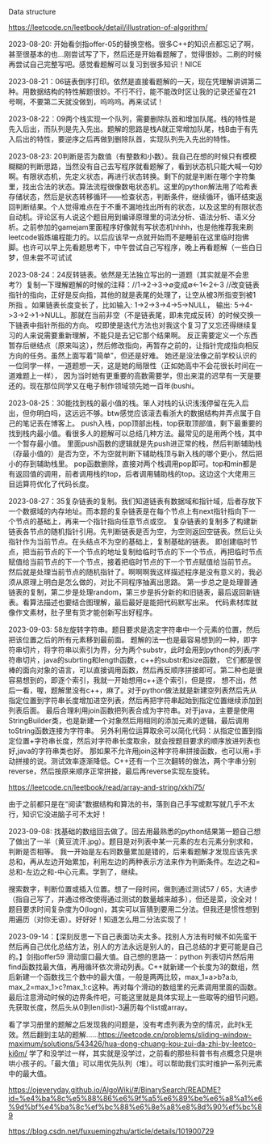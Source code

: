 Data structure

https://leetcode.cn/leetbook/detail/illustration-of-algorithm/

2023-08-20: 开始看剑指offer-05的替换空格。很多C++的知识点都忘记了啊，甚至很基本的也…刚尝试写了下，然后还是开始看题解了，觉得很妙。二刷的时候再尝试自己完整写吧。感觉看题解可以复习到很多知识！NICE

2023-08-21：06链表倒序打印。依然是直接看题解的一天，现在凭理解讲讲第二种。用数据结构的特性解题很妙。不行不行，能不能改时区让我的记录还留在21号啊，不要第二天就没做到，呜呜呜。再来试试！

2023-08-22：09两个栈实现一个队列，需要删除队首和增加队尾。栈的特性是先入后出，而队列是先入先出。题解的思路是栈A就正常增加队尾，栈B由于有先入后出的特性，要逆序之后再做到删除队首，实现队列先入先出的特性。

2023-08-23: 20判断是否为数值（有整数和小数）。我自己在想的时候只有模模糊糊的判断思路，当然没有自己去写程序就看题解了，看到状态机只能大喊一句妙啊。有限状态机，先定义状态，再进行状态转换。剩下的就是判断在哪个字符集里，找出合法的状态。算法流程很像数电状态机。这里的python解法用了哈希表存储状态，然后是状态转移循环——检查状态，判断条件，继续循环，循环结束返回判断结果。个人觉得难点在于不重不漏地找出所有的状态，以及这里的有限状态自动机。评论区有人说这个题目用到编译原理里的词法分析、语法分析、语义分析。之前参加的gamejam里面程序好像就有写状态机hhhh，也是他推荐我来刷leetcode锻炼编程能力的。以后应该早一点就开始而不是睡前在这里临时抱佛脚。也许可以早上先看题思考下，中午尝试自己写程序，晚上再看题解（一些白日梦，但未尝不可试试

2023-08-24：24反转链表。依然是无法独立写出的一道题（其实就是不会思考?）复制一下理解题解的时候的注释：//1→2→3→∅变成∅←1←2←3 
//改变链表指针的指向，正好是反向指，其他的就是表尾的处理了，让空从被3所指变到被1所指 。如果链表长度变长了，比如输入: 1->2->3->4->5->NULL，
输出: 5->4->3->2->1->NULL。那就在当前非空（不是链表尾，即未完成反转）的时候交换一下链表中指针所指的方向。
哎即使是迭代方法也对我这个复习了又忘还得继续复习的人来说需要重新理解，不能只是去记它那个结果啊。
反正需要定义一个东西暂存后继结点（原来叫这），然后修改指向，再暂存之前的，让指针完成指向相反方向的任务。虽然上面写着“简单”，但还是好难。
她还是没法像之前学校认识的一位同学一样，一道题想一天，这是她的局限性（正如她高中不会花很长时间在一道难题上一样），
因为当时她有更重要的高数需要学，但出来混的迟早有一天是要还的。现在那位同学又在电子制作领域领先她一百年(bushi。

2023-08-25：30能找到栈的最小值的栈。笨人对栈的认识浅浅停留在先入后出，但你明白吗，这远远不够。btw感觉应该滚去看浙大的数据结构并弄点属于自己的笔记丢在博客上。
push入栈，pop顶部出栈，top获取顶部值，剩下最重要的找到栈内最小值。看很多人的题解可以总结几种方法。最常见的是用两个栈，其中一个暂存最小值。
里面push函数的逻辑就是先push进正常的栈，然后判断辅助栈（存最小值的）是否为空，不为空就判断下辅助栈顶与新入栈的哪个更小，然后把小的存到辅助栈里。
pop函数删除，直接对两个栈调用pop即可。top和min都是有返回值的调用，前者调用栈的top，后者调用辅助栈的top。这边这个大佬用三目运算符优化了代码长度。

2023-08-27：35复杂链表的复制。我们知道链表有数据域和指针域，后者存放下一个数据域的内存地址。而本题的复杂链表是在每个节点上有next指针指向下一个节点的基础上，再来一个指针指向任意节点或空。
复杂链表的复制多了构建新链表各节点的随机指针引用。先判断链表是否为空，为空则返回空链表。然后让头指针作为当前节点。在头结点不为空的基础上，复制基础的链表。
即创建临时节点，把当前节点的下一个节点的地址复制给临时节点的下一个节点，再把临时节点赋值给当前节点的下一个节点，接着把临时节点的下一个节点赋值给当前节点。
然后就是处理当前节点的随机指针了。啊啊啊我这样描述程序是没有意义的，我必须从原理上明白是怎么做的，对比不同程序抽离出思路。
第一步总之是处理普通链表的复制，第二步是处理random，第三步是拆分新的和旧链表，最后返回新链表。看算法描述也要结合图理解，最后最好是能把代码默写出来。
代码素材库就像作文素材，肚子里有货才能创新写出好程序。

2023-09-03: 58左旋转字符串。题目要求是选定字符串中一个元素的位置，然后把该位置之后的所有元素移到最前面。
题解的法一也是最容易想到的一种，即字符串切片，将字符串以索引为界，分为两个substr，此时会用到python的列表/字符串切片，java的subrting和length函数，c++的substr和size函数，
它们都是很棒的面向对象的语言，可以直接调用函数，然后再反顺序拼接即可。第二种也是很容易想到的，即逐个索引，我就一开始想用c++逐个索引，但是捏，
想不出，然后一看，喔，题解里没有c++，麻了。对于python做法就是新建空列表然后先从指定位置到字符串长度增加进空列表，然后再把字符串起始到指定位置继续添加到列表后面。
最后合理利用join函数把列表合成为字符串。对于java，主要是使用StringBuilder类，也是新建一个对象然后用相同的添加元素的逻辑，最后调用toString函数连接为字符串。
另外利用位运算取余可以简化代码：从指定位置到指定位置+字符串长度，然后对字符串长度取余，就会按题目要求的顺序放进列表也好,java的字符串类也好。
那如果不允许用join这种字符串拼接函数，也可以用+手动拼接的说。测试效率逐渐降低。C++还有一个三次翻转的做法，两个字串分别reverse，然后按原来顺序正常拼接，最后再reverse实现左旋转。

https://leetcode.cn/leetbook/read/array-and-string/xkhi75/

由于之前都只是在“阅读”数据结构和算法的书，落到自己手写或默写就几乎不太行，知识它没进脑子可不太好！

2023-09-08: 找基础的数组回去做了。回去用最熟悉的python结果第一题自己想了做出了一半（黄豆流汗.jpg）。题目是对列表中某一元素的左右元素分别求和，判断是否相等。
我一开始是左右同数量累加是错的，后来看题解才发现应该先求总和，再从左边开始累加，利用左边的两种表示方法来作为判断条件。左边之和=总和-左边之和-中心元素。学到了，继续。

搜索数字，判断位置或插入位置。想了一段时间，做到通过测试57 / 65，大进步（指自己写了，并通过修改使得通过测试的数量越来越多），但还是菜，没全对！
题目要求时间复杂度为O(logn)，其实可以盲猜到要用二分法。但我还是惯性想到用遍历（对你无语）。好好好！知道怎么用二分法实现了！

2023-09-14：【深刻反思一下自己表面功夫太多。找别人方法有时候不如先蛮干然后再自己优化总结方法，别人的方法永远是别人的，自己总结的才更可能是自己的。】剑指offer59 滑动窗口最大值。自己想的思路一：python 列表切片然后用find函数找最大值，再用循环依次滑动列表。C++就新建一个长度为3的数组，然后新建一个函数找三个数中的最大值，一般是两两比较，max_1=a>b?a:b, max_2=max_1>c?max_1:c这种。再对每个滑动的数组里的元素调用里面的函数。最后注意滑动时候的边界条件吧，可能这里就是具体实现上一些取等的细节问题。先获取长度，然后头从0到len(list)-3遍历每个list或array。

看了学习册里的题解之后发现我的问题是，没有考虑列表为空的情况，此时k无效。然后翻到主站的题解……https://leetcode.cn/problems/sliding-window-maximum/solutions/543426/hua-dong-chuang-kou-zui-da-zhi-by-leetco-ki6m/ 学了和没学过一样，其实就是没学过，之前看的那些科普书有点概念只是哄哄小孩子的。「最大值」可以用优先队列（堆）。可以帮助我们实时维护一系列元素中的最大值。

https://ojeveryday.github.io/AlgoWiki/#/BinarySearch/README?id=%e4%ba%8c%e5%88%86%e6%9f%a5%e6%89%be%e6%a8%a1%e6%9d%bf%e4%ba%8c%ef%bc%88%e6%8e%a8%e8%8d%90%ef%bc%89

https://blog.csdn.net/fuxuemingzhu/article/details/101900729















